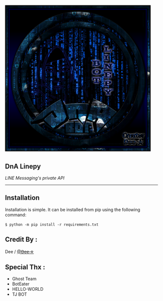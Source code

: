 # ![logo](20180527_050748.png)
## DnA Linepy

*LINE Messaging's private API*

----

## Installation
Installation is simple. It can be installed from pip using the following command:

```$ python -m pip install -r requirements.txt```

## Credit By :
Dee / [@D̶e̶e̶ ✯](line.me/ti/p/ppgIZ0JLDW)

##  Special Thx : 
- Ghost Team
- BotEater
- HELLO-WORLD
- TJ BOT
